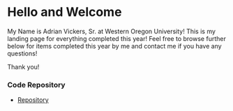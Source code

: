 # Hello and Welcome

My Name is Adrian Vickers, Sr. at Western Oregon University!  This is my landing page for everything completed this year!  Feel free to browse further below for items completed this year by me and contact me if you have any questions!

Thank you! 

### Code Repository
* [Repository](https://github.com/avickers17/avickers17.github.io)

